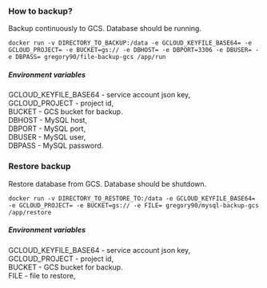 ### How to backup?
Backup continuously to GCS. Database should be running.

```
docker run -v DIRECTORY_TO_BACKUP:/data -e GCLOUD_KEYFILE_BASE64= -e GCLOUD_PROJECT= -e BUCKET=gs:// -e DBHOST= -e DBPORT=3306 -e DBUSER= -e DBPASS= gregory90/file-backup-gcs /app/run
```

##### Environment variables
GCLOUD_KEYFILE_BASE64 - service account json key,  
GCLOUD_PROJECT - project id,  
BUCKET - GCS bucket for backup.  
DBHOST - MySQL host,  
DBPORT - MySQL port,  
DBUSER - MySQL user,  
DBPASS - MySQL password.  

### Restore backup
Restore database from GCS. Database should be shutdown.

```
docker run -v DIRECTORY_TO_RESTORE_TO:/data -e GCLOUD_KEYFILE_BASE64= -e GCLOUD_PROJECT= -e BUCKET=gs:// -e FILE= gregory90/mysql-backup-gcs /app/restore
```

##### Environment variables
GCLOUD_KEYFILE_BASE64 - service account json key,  
GCLOUD_PROJECT - project id,  
BUCKET - GCS bucket for backup.  
FILE - file to restore,  
